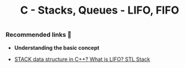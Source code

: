 <h1 align = "center"> C - Stacks, Queues - LIFO, FIFO <h1/>

### Recommended links 🔗
+ __Understanding the basic concept__ 
- [STACK data structure in C++? What is LIFO? STL Stack](https://www.youtube.com/watch?v=GBST5uQ_yos)

